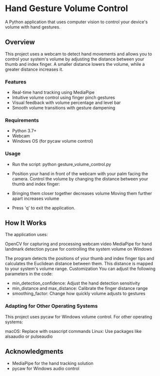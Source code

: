 # Hand Gesture Volume Control

A Python application that uses computer vision to control 
your device's volume with hand gestures.

## Overview

This project uses a webcam to detect hand movements and allows you to control your system's volume by adjusting the distance between your thumb and index finger. A smaller distance lowers the volume, while a greater distance increases it.

### Features

- Real-time hand tracking using MediaPipe
- Intuitive volume control using finger pinch gestures
- Visual feedback with volume percentage and level bar
- Smooth volume transitions with gesture dampening

### Requirements

- Python 3.7+
- Webcam
- Windows OS (for pycaw volume control)

### Usage

- Run the script:
  python gesture_volume_control.py

- Position your hand in front of the webcam with your palm facing the camera.
Control the volume by changing the distance between your thumb and index finger:

- Bringing them closer together decreases volume
Moving them further apart increases volume


- Press 'q' to exit the application.

## How It Works
The application uses:

OpenCV for capturing and processing webcam video
MediaPipe for hand landmark detection
pycaw for controlling the system volume on Windows

The program detects the positions of your thumb and index finger tips and calculates the Euclidean distance between them. This distance is mapped to your system's volume range.
Customization
You can adjust the following parameters in the code:

- min_detection_confidence: Adjust the hand detection sensitivity
- min_distance and max_distance: Calibrate the finger distance range
- smoothing_factor: Change how quickly volume adjusts to gestures

### Adapting for Other Operating Systems
This project uses pycaw for Windows volume control. For other operating systems:

macOS: Replace with osascript commands
Linux: Use packages like alsaaudio or pulseaudio

## Acknowledgments

- MediaPipe for the hand tracking solution
- pycaw for Windows audio control

